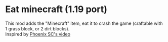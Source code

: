 # Eat minecraft (1.19 port)

This mod adds the "Minecraft" item, eat it to crash the game (craftable with 1 grass block, or 2 dirt blocks).  
Inspired by [Phoenix SC's video](https://youtu.be/7LFq504ZLE0?t=172)
